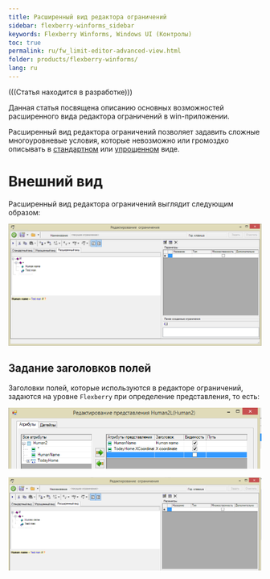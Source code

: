 ```yaml
---
title: Расширенный вид редактора ограничений
sidebar: flexberry-winforms_sidebar
keywords: Flexberry Winforms, Windows UI (Контролы)
toc: true
permalink: ru/fw_limit-editor-advanced-view.html
folder: products/flexberry-winforms/
lang: ru
---
```




(((Статья находится в разработке)))

Данная статья посвящена описанию основных возможностей расширенного вида редактора ограничений в win-приложении. 

Расширенный вид редактора ограничений позволяет задавить сложные многоуровневые условия, которые невозможно или громоздко описывать в [стандартном](fw_standart-view-limits-editor.html) или [упрощенном](fw_limit-editor-simple-view.html) виде.

# Внешний вид

Расширенный вид редактора ограничений выглядит следующим образом:

![](/images/pages/products/flexberry-winforms/subsystems/limits/advanced-view.png)

## Задание заголовков полей
Заголовки полей, которые используются в редакторе ограничений, задаются на уровне `Flexberry` при определение представления, то есть:

![](/images/pages/products/flexberry-winforms/subsystems/limits/field-caption.png)

![](/images/pages/products/flexberry-winforms/subsystems/limits/field-caption1.png)
